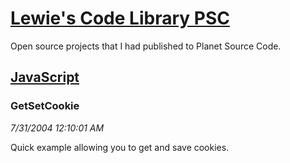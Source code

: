 # [Lewie's Code Library PSC](../../README.md)

Open source projects that I had published to Planet Source Code.

## [JavaScript](../README.md)

### GetSetCookie

*7/31/2004 12:10:01 AM*

Quick example allowing you to get and save cookies.


